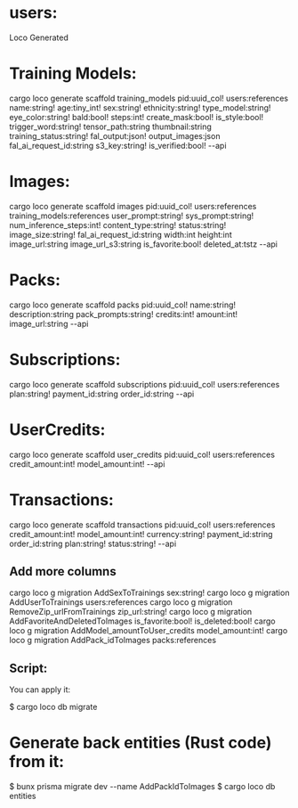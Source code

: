 # users:

Loco Generated

# Training Models:

cargo loco generate scaffold training_models pid:uuid_col! users:references name:string! age:tiny_int! sex:string! ethnicity:string! type_model:string! eye_color:string! bald:bool! steps:int! create_mask:bool! is_style:bool! trigger_word:string! tensor_path:string thumbnail:string training_status:string! fal_output:json! output_images:json fal_ai_request_id:string s3_key:string! is_verified:bool! --api

# Images:

cargo loco generate scaffold images pid:uuid_col! users:references training_models:references user_prompt:string! sys_prompt:string! num_inference_steps:int! content_type:string! status:string! image_size:string! fal_ai_request_id:string width:int height:int image_url:string image_url_s3:string is_favorite:bool! deleted_at:tstz --api

<!-- ========================================== -->

# Packs:

cargo loco generate scaffold packs pid:uuid_col! name:string! description:string pack_prompts:string! credits:int! amount:int! image_url:string --api

# Subscriptions:

cargo loco generate scaffold subscriptions pid:uuid_col! users:references plan:string! payment_id:string order_id:string --api

# UserCredits:

cargo loco generate scaffold user_credits pid:uuid_col! users:references credit_amount:int! model_amount:int! --api

# Transactions:

cargo loco generate scaffold transactions pid:uuid_col! users:references credit_amount:int! model_amount:int! currency:string! payment_id:string order_id:string plan:string! status:string! --api

## Add more columns

cargo loco g migration AddSexToTrainings sex:string!
cargo loco g migration AddUserToTrainings users:references
cargo loco g migration RemoveZip_urlFromTrainings zip_url:string!
cargo loco g migration AddFavoriteAndDeletedToImages is_favorite:bool! is_deleted:bool!
cargo loco g migration AddModel_amountToUser_credits model_amount:int!
cargo loco g migration AddPack_idToImages packs:references

## Script:

You can apply it:

$ cargo loco db migrate

# Generate back entities (Rust code) from it:

$ bunx prisma migrate dev --name AddPackIdToImages
$ cargo loco db entities

